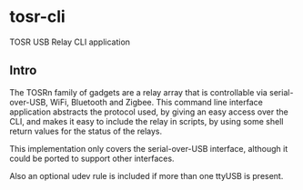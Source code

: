 tosr-cli
========

TOSR USB Relay CLI application

Intro
-----

The TOSRn family of gadgets are a relay array that is controllable via serial-over-USB, WiFi, Bluetooth and Zigbee. 
This command line interface application abstracts the protocol used, by giving an easy access over the CLI, and
makes it easy to include the relay in scripts, by using some shell return values for the status of the relays.

This implementation only covers the serial-over-USB interface, although it could be ported to support other interfaces.

Also an optional udev rule is included if more than one ttyUSB is present.
